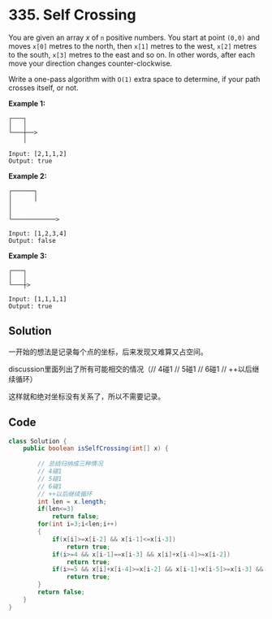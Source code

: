 # 335. Self Crossing

You are given an array *x* of `n` positive numbers. You start at point `(0,0)` and moves `x[0]` metres to the north, then `x[1]` metres to the west, `x[2]` metres to the south, `x[3]` metres to the east and so on. In other words, after each move your direction changes counter-clockwise.

Write a one-pass algorithm with `O(1)` extra space to determine, if your path crosses itself, or not.

 

**Example 1:**

```
┌───┐
│   │
└───┼──>
    │

Input: [2,1,1,2]
Output: true
```

**Example 2:**

```
┌──────┐
│      │
│
│
└────────────>

Input: [1,2,3,4]
Output: false 
```

**Example 3:**

```
┌───┐
│   │
└───┼>

Input: [1,1,1,1]
Output: true 
```



## Solution

一开始的想法是记录每个点的坐标，后来发现又难算又占空间。

discussion里面列出了所有可能相交的情况（// 4碰1        // 5碰1        // 6碰1        // ++以后继续循环）

这样就和绝对坐标没有关系了，所以不需要记录。



## Code

```java
class Solution {
    public boolean isSelfCrossing(int[] x) {
        
        // 总结归纳成三种情况
        // 4碰1
        // 5碰1
        // 6碰1
        // ++以后继续循环
        int len = x.length;
        if(len<=3)
            return false;
        for(int i=3;i<len;i++)
        {
            if(x[i]>=x[i-2] && x[i-1]<=x[i-3]) 
                return true;
            if(i>=4 && x[i-1]==x[i-3] && x[i]+x[i-4]>=x[i-2])
                return true;
            if(i>=5 && x[i]+x[i-4]>=x[i-2] && x[i-1]+x[i-5]>=x[i-3] && x[i-3]>=x[i-1] && x[i-2]>=x[i-4])
                return true;
        }
        return false;
    }
}
```

